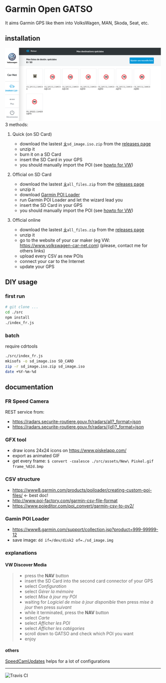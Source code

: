 # Garmin Open GATSO

It aims Garmin GPS like them into VolksWagen, MAN, Skoda, Seat, etc. 


## installation

![VW website](./ScreenShot2018-07-09at18.23.50.png)
3 methods:

1. Quick (on SD Card)
    - download the lastest [⤓](https://github.com/1e1/Garmin-Open-GATSO/releases/download/travis_master/sd_image.iso.zip)`sd_image.iso.zip` from the [releases page](https://github.com/1e1/Garmin-Open-GATSO/releases)
    - unzip it
    - burn it on a SD Card
    - insert the SD Card in your GPS
    - you should manually import the POI (see [howto for VW](#explanations)) 

2. Official on SD Card
    - download the lastest [⤓](https://github.com/1e1/Garmin-Open-GATSO/releases/download/travis_master/all_files.zip)`all_files.zip` from the [releases page](https://github.com/1e1/Garmin-Open-GATSO/releases)
    - unzip it
    - download [Garmin POI Loader](https://www8.garmin.com/support/collection.jsp?product=999-99999-12)
    - run Garmin POI Loader and let the wizard lead you
    - insert the SD Card in your GPS
    - you should manually import the POI (see [howto for VW](#explanations)) 

3. Official online
    - download the lastest [⤓](https://github.com/1e1/Garmin-Open-GATSO/releases/download/travis_master/all_files.zip)`all_files.zip` from the [releases page](https://github.com/1e1/Garmin-Open-GATSO/releases)
    - unzip it
    - go to the website of your car maker (eg VW: https://www.volkswagen-car-net.com) (please, contact me for others links)
    - upload every CSV as new POIs
    - connect your car to the Internet
    - update your GPS


## DIY usage

### first run

```bash
# git clone ...
cd ./src
npm install
./index_fr.js
```

### batch 

require cdrtools

```bash
./src/index_fr.js
mkisofs -o sd_image.iso SD_CARD
zip -r sd_image.iso.zip sd_image.iso
date +%Y-%m-%d
```


## documentation

### FR Speed Camera
REST service from:
* https://radars.securite-routiere.gouv.fr/radars/all?_format=json
* https://radars.securite-routiere.gouv.fr/radars/{id}?_format=json

### GFX tool
* draw icons 24x24 icons on https://www.piskelapp.com/
* export as animated GIF 
* get every frame: `$ convert -coalesce ./src/assets/New\ Piskel.gif  frame_%02d.bmp`

### CSV structure
* https://www8.garmin.com/products/poiloader/creating-custom-poi-files/ <- best doc! 
* http://www.poi-factory.com/garmin-csv-file-format
* https://www.poieditor.com/poi_convert/garmin-csv-to-ov2/

### Gamin POI Loader
* https://www8.garmin.com/support/collection.jsp?product=999-99999-12
* save image: `dd if=/dev/disk2 of=./sd_image.img`

### explanations

#### VW Discover Media

> - press the **NAV** button
> - insert the SD Card into the second card connector of your GPS
> - select *Configuration*
> - select *Gérer la mémoire*
> - select *Mise à jour my POI*
> - waiting for *Logiciel de mise à jour disponible* then press *mise à jour* then press *suivant*
> - while it terminated, press the **NAV** button
> - select *Carte*
> - select *Afficher les POI*
> - select *Afficher les catégories*
> - scroll down to GATSO and check which POI you want
> - enjoy

#### others

[SpeedCamUpdates](http://www.speedcamupdates.fr) helps for a lot of configurations

---

![Travis CI](https://api.travis-ci.org/1e1/Garmin-Open-GATSO.svg?branch=master)